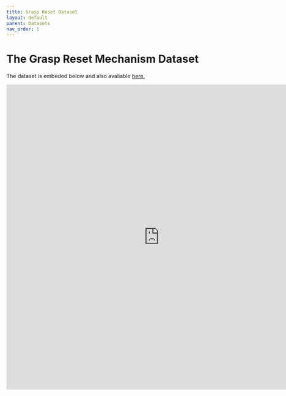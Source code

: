 ```yaml
---
title: Grasp Reset Dataset
layout: default
parent: Datasets
nav_order: 1
---
```

# The Grasp Reset Mechanism Dataset

The dataset is embeded below and also avaliable [here.](https://oregonstate.box.com/s/sdhj8afsqwzc36cexgcuk5g6vefa8uqj)


<iframe src="https://oregonstate.app.box.com/embed/s/sdhj8afsqwzc36cexgcuk5g6vefa8uqj?sortColumn=date" width="800" height="800" frameborder="0" allowfullscreen webkitallowfullscreen msallowfullscreen></iframe>

